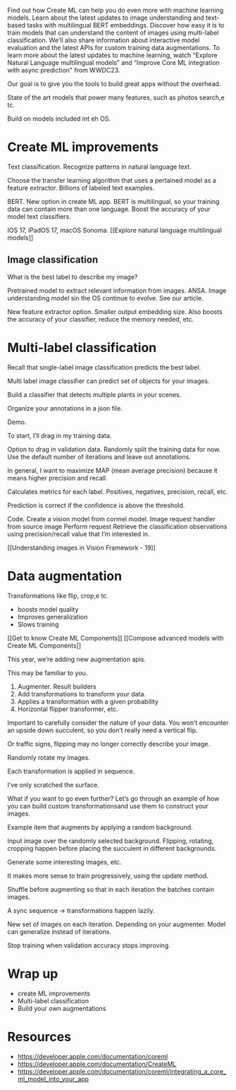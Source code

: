 Find out how Create ML can help you do even more with machine learning models. Learn about the latest updates to image understanding and text-based tasks with multilingual BERT embeddings. Discover how easy it is to train models that can understand the content of images using multi-label classification. We'll also share information about interactive model evaluation and the latest APIs for custom training data augmentations. To learn more about the latest updates to machine learning, watch “Explore Natural Language multilingual models” and “Improve Core ML integration with async prediction" from WWDC23.

Our goal is to give you the tools to build great apps without the overhead.

State of the art models that power many features, such as photos search,e tc.

Build on models included int eh OS.

# Create ML improvements

Text classification.  Recognize patterns in natural language text.

Choose the transfer learning algorithm that uses a pertained model as a feature extractor.  Billions of labeled text examples.

BERT.  New option in create ML app.  BERT is multilingual, so your training data can contain more than one language.  Boost the accuracy of your model text classifiers.

IOS 17, iPadOS 17, macOS Sonoma.
[[Explore natural language multilingual models]]

## Image classification
What is the best label to describe my image?

Pretrained model to extract relevant information from images.  ANSA.  Image understanding model sin the OS continue to evolve.  See our article.

New feature extractor option.  Smaller output embedding size.  Also boosts the accuracy of your classifier, reduce the memory needed, etc.
# Multi-label classification

Recall that single-label image classification predicts the best label.

Multi label image classifier can predict set of objects for your images.

Build a classifier that detects multiple plants in your scenes.  

Organize your annotations in a json file.  

Demo.

To start, I’ll drag in my training data.  

Option to drag in validation data.  Randomly split the training data for now.  Use the default number of iterations and leave out annotations.

In general, I want to maximize MAP (mean average precision) because it means higher precision and recall.  

Calculates metrics for each label.  Positives, negatives, precision, recall, etc.

Prediction is correct if the confidence is above the threshold.  

Code.
Create a vision model from cormel model.
Image request handler from source image
Perform request
Retrieve the classification observations using precision/recall value that I’m interested in.

[[Understanding images in Vision Framework - 19]]



# Data augmentation

Transformations like flip, crop,e tc.

* boosts model quality
* Improves generalization
* Slows training

[[Get to know Create ML Components]]
[[Compose advanced models with Create ML Components]]

This year, we’re adding new augmentation apis.

This may be familiar to you.

1.  Augmenter.  Result builders
2. Add transformations to transform your data.
3. Applies a transformation with a given probability
4. Horizontal flipper transformer, etc.

Important to carefully consider the nature of your data.  You won’t encounter an upside down succulent, so you don’t really need a vertical flip.

Or traffic signs, flipping may no longer correctly describe your image.

Randomly rotate my images.

Each transformation is applied in sequence.

I’ve only scratched the surface.  

What if you want to go even further?  Let’s go through an example of how you can build custom transformationsand use them to construct your images.

Example item that augments by applying a random background.

Input image over the randomly selected background.  Flipping, rotating, cropping happen before placing the succulent in different backgrounds.

Generate some interesting images, etc.

It makes more sense to train progressively, using the update method.


Shuffle before augmenting so that in each iteration the batches contain images.

A sync sequence -> transformations happen lazily.

New set of images on each iteration.  Depending on your augmenter.  Model can generalize instead of iterations.

Stop training when validation accuracy stops improving.  

# Wrap up
* create ML improvements
* Multi-label classification
* Build your own augmentations

# Resources
* https://developer.apple.com/documentation/coreml
* https://developer.apple.com/documentation/CreateML
* https://developer.apple.com/documentation/coreml/integrating_a_core_ml_model_into_your_app
